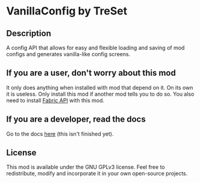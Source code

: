 # VanillaConfig by TreSet

## Description

A config API that allows for easy and flexible loading and saving of mod configs and generates vanilla-like config screens.

## If you are a user, don't worry about this mod

It only does anything when installed with mod that depend on it. On its own it is useless.
Only install this mod if another mod tells you to do so.
You also need to install [Fabric API](https://www.curseforge.com/minecraft/mc-mods/fabric-api) with this mod.

## If you are a developer, read the docs

Go to the docs [here](https://github.com/Tre5et/vanillaconfig/blob/1.18/docs/docs.md) (this isn't finished yet).

## License

This mod is available under the GNU GPLv3 license. Feel free to redistribute, modify and incorporate it in your own open-source projects.
